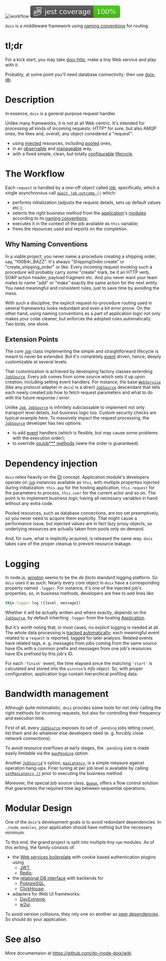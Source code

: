 ![workflow](https://github.com/do-/node-doix/actions/workflows/main.yml/badge.svg)
![Jest coverage](./badges/coverage-jest%20coverage.svg)

`doix` is a middleware framework using [naming conventions](https://github.com/do-/node-doix/wiki/NamingConventions) for routing.

# tl;dr

For a kick start, you may take [doix-http](https://github.com/do-/node-doix-http/wiki), make a tiny Web service and play with it.

Probably, at some point you'll need database connectivity: then use [doix-db](https://github.com/do-/node-doix-db/wiki).

# Description

In essence, `doix` is a general purpose request handler.

Unlike many frameworks, it is not at all Web centric. It's intended for processing all kinds of incoming requests: HTTP* for sure, but also AMQP ones, the likes and, overall, any object considered a "request":
* using [injected](#dependency-injection) resources, including [pooled](https://github.com/do-/node-doix/wiki/ResourcePool) ones, 
* in an [observable](#logging) and [manageable](#bandwidth-management) way, 
* with a fixed simple, clean, but totally [configurable](#extension-points) [lifecycle](#the-workflow).

# The Workflow

Each `request` is handled by a one-off object called [job](https://github.com/do-/node-doix/wiki/Job), specifically, which a single asynchronous call [`await job.outcome ()`](https://github.com/do-/node-doix/wiki/Job#outcome-) which:
* performs initialization (adjusts the request details, sets up default values etc.);
* selects the right business method from the [application](https://github.com/do-/node-doix/wiki/Application)'s [modules](https://github.com/do-/node-require-sliced/wiki/ModuleMap) according to its [naming conventions](https://github.com/do-/node-doix/wiki/NamingConventions);
* executes it in the context of the job available as `this` variable;
* frees the resources used and reports on the completion.

## Why Naming Conventions

In a viable project, you never name a procedure creating a shipping order, say, "f00B4r_BAZZ". It's always "ShippingOrder.create" or "create_shipping_order" or like. Every incoming request invoking such a procedure will probably carry some "create" mark, be it an HTTP verb, SOAP action header, payload fragment etc. And you never want your team mates to name "add" or "make" exactly the same action for the next entity. You need meaningful and consistent rules, just to save time by avoiding the mess.

With such a discipline, the explicit request-to-procedure routing used in several frameworks looks redundant and even a bit error prone. On the other hand, using naming conventions as a part of application logic not only makes your code cleaner, but enforces the adopted rules automatically. Two birds, one stone.

## Extension Points
The core [`Job`](https://github.com/do-/node-doix/wiki/Job) class implementing the simple and straightforward lifecycle is meant to never be extended. But it's completely [event](https://github.com/do-/node-doix/wiki/Job#events) driven, hence, deeply customizable at several levels.

That customization is achieved by developing factory classes extending [`JobSource`](https://github.com/do-/node-doix/wiki/JobSource). Every job comes from some source which sets it up upon creation, including setting event handlers. For instance, the base [`WebService`](https://github.com/do-/node-doix-http/wiki/WebService) (like any protocol adapter in `doix`) is a direct [`JobSource`](https://github.com/do-/node-doix/wiki/JobSource) descendant that tells each newly created job how to fetch request parameters and what to do with the future response / error.

Unlike [`Job`](https://github.com/do-/node-doix/wiki/Job), [`JobSource`](https://github.com/do-/node-doix/wiki/JobSource) is infinitely subclassable to implement not only transport level details, but business logic too. Custom security checks are typical example here. To massively impact the request processing, the [`JobSource`](https://github.com/do-/node-doix/wiki/JobSource) developer has two options:
* to add [event](https://github.com/do-/node-doix/wiki/JobSource#events) handlers (which is flexible, but may cause some problems with the execution order);
* to override [onJob*** methods](https://github.com/do-/node-doix/wiki/JobSource#onjobinit-job) (were the order is guaranteed).

# Dependency injection

`doix` relies heavily on the [DI](https://en.wikipedia.org/wiki/Dependency_injection) concept. Application module's developers operate on [`Job`](https://github.com/do-/node-doix/wiki/Job) instances available as `this`, with multiple properties injected during initialization: `this.app` for the hosting application, `this.request` for the parameters to process, `this.user` for the current actor and so on. The point is to implement business logic having all necessary variables in hand without any extra code.

Pooled resources, such as database connections, are too set preemptively, so you never need to acquire them explicitly. That might cause a performance issue, but injected values are in fact lazy proxy objects, so underlying resources are actually taken from pools only on demand.

And, for sure, what is implicitly acquired, is released the same way. `doix` takes care of the proper cleanup to prevent resource leakage.

# Logging

In node.js, [winston](https://github.com/winstonjs/winston) seems to be the _de facto_ standard logging platform. So `doix` uses it as such. Nearly every core object in `doix` have a corresponding property named `.logger`. For instance, it's one of the injected job's properties, so, in business methods, developers are free to add lines like

```js
this.logger.log ({level, message})
```
Whether it will be actually written and where exactly, depends on the [`JobSource`](https://github.com/do-/node-doix/wiki/JobSource), by default inheriting `.logger` from the hosting [Application](https://github.com/do-/node-doix/wiki/Application).

But it's worth noting that, in most cases, no explicit logging is needed at all. The whole data processing is [tracked automatically](https://github.com/do-/node-events-to-winston): each meaningful event related to a `request` is reported, tagged for later analysis. Related events have related tags, e. g. messages from jobs coming from the same source have IDs with a common prefix and messages from one job's resources have IDs prefixed by this job's ID.

For each `'finish'` event, the time elapsed since the matching `'start'` is calculated and stored into the `winston`'s _info object_. So, with proper configuration, application logs contain hierarchical profiling data.

# Bandwidth management

Although quite minimalistic, `doix` provides some tools for not only calling the right methods for incoming requests, but also for controlling their frequency and execution time.

First of all, every [`JobSource`](https://github.com/do-/node-doix/wiki/JobSource) exposes its set of `.pending` jobs letting count, list them and do whatever else developers need (e. g. forcibly close network connections).

To avoid resource overflows at early stages, the `.pending` size is made easily limitable via the [`maxPending`](https://github.com/do-/node-doix/wiki/JobSource#:~:text=event%2C%20in%20milliseconds-,maxPending,-Number) option.

Another [`JobSource`](https://github.com/do-/node-doix/wiki/JobSource)'s option, [`maxLatency`](https://github.com/do-/node-doix/wiki/JobSource#:~:text=the%20finished%20event-,maxLatency,-Number), is a simple measure against operation hang-ups. Finer tuning at per job level is available by calling [`setMaxLatency ()`](https://github.com/do-/node-doix/wiki/Job#setmaxlatency-ms) prior to executing the business method.

Moreover, the special job source class, [`Queue`](https://github.com/do-/node-doix/wiki/Queue), offers a flow control solution that guarantees the required time lag between sequential operations.

# Modular Design

One of the `doix`'s development goals is to avoid redundant dependencies. In `./node_modules`, your application should have nothing but the necessary minimum.

To this end, the grand project is split into multiple tiny `npm` modules. As of this writing, the family consists of:
* the [Web services boilerplate](https://github.com/do-/node-doix-http/wiki) with cookie based authentication plugins using
  * [JWT](https://github.com/do-/node-doix-http-cookie-jwt/wiki), 
  * [Redis](https://github.com/do-/node-doix-http-cookie-redis/wiki);
* the [relational DB interface](https://github.com/do-/node-doix-db/wiki) with backends for 
  * [PostgreSQL](https://github.com/do-/node-doix-db-postgresql/wiki), 
  * [ClickHouse](https://github.com/do-/node-doix-db-clickhouse/wiki);
* adapters for Web UI frameworks:
  * [DevExtreme](https://github.com/do-/node-doix-devextreme/wiki), 
  * [w2ui](https://github.com/do-/node-doix-w2ui/wiki).

To avoid version collisions, they rely one on another as [peer dependencies](https://nodejs.org/en/blog/npm/peer-dependencies). So should do your application.

# See also

More documentaion at https://github.com/do-/node-doix/wiki
